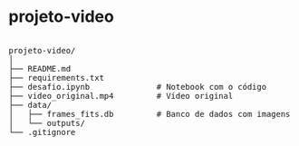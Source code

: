 # projeto-video

<pre> 
projeto-video/
│
├── README.md
├── requirements.txt
├── desafio.ipynb              # Notebook com o código
├── video_original.mp4         # Vídeo original
├── data/
│   ├── frames_fits.db         # Banco de dados com imagens FITS
│   └── outputs/               
└── .gitignore </pre>



